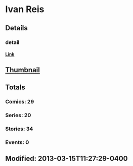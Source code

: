 # Ivan  Reis 
## Details
### detail
#### [Link](http://marvel.com/comics/creators/1255/ivan_reis?utm_campaign=apiRef&utm_source=225578a89fc76f3d20fbffda5d17a88d)
## [Thumbnail](http://i.annihil.us/u/prod/marvel/i/mg/b/e0/4bb6a4dc9c601.jpg)
## Totals
### Comics: 29
### Series: 20
### Stories: 34
### Events: 0
## Modified: 2013-03-15T11:27:29-0400